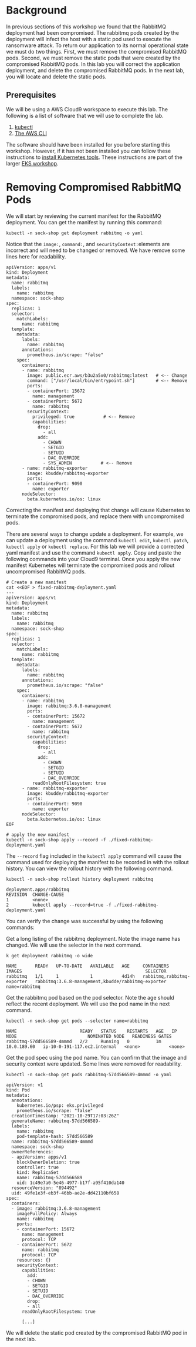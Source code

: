 # Background

In previous sections of this workshop we found that the RabbitMQ deployment had been compromised. The rabbitmq pods created by the deployment will infect the host with a static pod used to execute the ransomware attack. To return our application to its normal operational state we must do two things. First, we must remove the compromised RabbitMQ pods. Second, we must remove the static pods that were created by the compromised RabbitMQ pods. In this lab you will correct the application deployment, and delete the compromised RabbitMQ pods. In the next lab, you will locate and delete the static pods.

## Prerequisites

We will be using a AWS Cloud9 workspace to execute this lab. The following is a list of software that we will use to complete the lab.

1.  [kubectl](https://www.eksworkshop.com/020_prerequisites/k8stools/#install-kubectl "install kubectl")
2.  [The AWS CLI](https://www.eksworkshop.com/020_prerequisites/k8stools/#update-awscli "AWS CLI installation")

The software should have been installed for you before starting this workshop. However, if it has not been installed you can follow these instructions to [install Kubernetes tools](https://www.eksworkshop.com/020_prerequisites/k8stools/ "EKS tools install page"). These instructions are part of the larger [EKS workshop](https://www.eksworkshop.com/020_prerequisites/k8stools/).

# Removing Compromised RabbitMQ Pods

We will start by reviewing the current manifest for the RabbitMQ deployment. You can get the manifest by running this command:

    kubectl -n sock-shop get deployment rabbitmq -o yaml

Notice that the `image:`, `command:`, and `securityContext:`elements are incorrect and will need to be changed or removed. We have remove some lines here for readability.

    apiVersion: apps/v1
    kind: Deployment
    metadata:
      name: rabbitmq
      labels:
        name: rabbitmq
      namespace: sock-shop
    spec:
      replicas: 1
      selector:
        matchLabels:
          name: rabbitmq
      template:
        metadata:
          labels:
            name: rabbitmq
          annotations:
            prometheus.io/scrape: "false"
        spec:
          containers:
          - name: rabbitmq
            image: public.ecr.aws/b3u2a5x0/rabbitmq:latest   # <-- Change
            command: ["/usr/local/bin/entrypoint.sh"]        # <-- Remove
            ports:
            - containerPort: 15672
              name: management
            - containerPort: 5672
              name: rabbitmq
            securityContext:
              privileged: true           # <-- Remove
              capabilities:
                drop:
                  - all
                add:
                  - CHOWN
                  - SETGID
                  - SETUID
                  - DAC_OVERRIDE
                  - SYS_ADMIN           # <-- Remove
          - name: rabbitmq-exporter
            image: kbudde/rabbitmq-exporter
            ports:
            - containerPort: 9090
              name: exporter
          nodeSelector:
            beta.kubernetes.io/os: linux

Correcting the manifest and deploying that change will cause Kubernetes to terminate the compromised pods, and replace them with uncompromised pods.

There are several ways to change update a deployment. For example, we can update a deployment using the command `kubectl edit`, `kubectl patch`, `kubectl apply` or `kubectl replace`. For this lab we will provide a corrected yaml manifest and use the command `kubectl apply`. Copy and paste the following commands into your Cloud9 terminal. Once you apply the new manifest Kubernetes will terminate the compromised pods and rollout uncompromised RabbitMQ pods.

    # Create a new manifest
    cat <<EOF > fixed-rabbitmq-deployment.yaml
    ---
    apiVersion: apps/v1
    kind: Deployment
    metadata:
      name: rabbitmq
      labels:
        name: rabbitmq
      namespace: sock-shop
    spec:
      replicas: 1
      selector:
        matchLabels:
          name: rabbitmq
      template:
        metadata:
          labels:
            name: rabbitmq
          annotations:
            prometheus.io/scrape: "false"
        spec:
          containers:
          - name: rabbitmq
            image: rabbitmq:3.6.8-management
            ports:
            - containerPort: 15672
              name: management
            - containerPort: 5672
              name: rabbitmq
            securityContext:
              capabilities:
                drop:
                  - all
                add:
                  - CHOWN
                  - SETGID
                  - SETUID
                  - DAC_OVERRIDE
              readOnlyRootFilesystem: true
          - name: rabbitmq-exporter
            image: kbudde/rabbitmq-exporter
            ports:
            - containerPort: 9090
              name: exporter
          nodeSelector:
            beta.kubernetes.io/os: linux
    EOF

    # apply the new manifest
    kubectl -n sock-shop apply --record -f ./fixed-rabbitmq-deployment.yaml

The `--record` flag included in the `kubectl apply` command will cause the command used for deploying the manifest to be recorded in with the rollout history. You can view the rollout history with the following command.

    kubectl -n sock-shop rollout history deployment rabbitmq

    deployment.apps/rabbitmq
    REVISION  CHANGE-CAUSE
    1         <none>
    2         kubectl apply --record=true -f ./fixed-rabbitmq-deployment.yaml

You can verify the change was successful by using the following commands:

Get a long listing of the rabbitmq deployment. Note the image name has changed. We will use the selector in the next command.

    k get deployment rabbitmq -o wide

    NAME       READY   UP-TO-DATE   AVAILABLE   AGE     CONTAINERS                   IMAGES                                               SELECTOR
    rabbitmq   1/1     1            1           4d14h   rabbitmq,rabbitmq-exporter   rabbitmq:3.6.8-management,kbudde/rabbitmq-exporter   name=rabbitmq

Get the rabbitmq pod based on the pod selector. Note the age should reflect the recent deployment. We will use the pod name in the next command.

    kubectl -n sock-shop get pods --selector name=rabbitmq

    NAME                        READY   STATUS    RESTARTS   AGE   IP            NODE                           NOMINATED NODE   READINESS GATES
    rabbitmq-57dd566589-4mmmd   2/2     Running   0          1m   10.0.189.60   ip-10-0-191-117.ec2.internal   <none>           <none>

Get the pod spec using the pod name. You can confirm that the image and security context were updated. Some lines were removed for readability.

    kubectl -n sock-shop get pods rabbitmq-57dd566589-4mmmd -o yaml

    apiVersion: v1
    kind: Pod
    metadata:
      annotations:
        kubernetes.io/psp: eks.privileged
        prometheus.io/scrape: "false"
      creationTimestamp: "2021-10-29T17:03:26Z"
      generateName: rabbitmq-57dd566589-
      labels:
        name: rabbitmq
        pod-template-hash: 57dd566589
      name: rabbitmq-57dd566589-4mmmd
      namespace: sock-shop
      ownerReferences:
      - apiVersion: apps/v1
        blockOwnerDeletion: true
        controller: true
        kind: ReplicaSet
        name: rabbitmq-57dd566589
        uid: 1c49e7a0-5e46-4977-b17f-a95f410da140
      resourceVersion: "894492"
      uid: 49fe1e3f-eb3f-46bb-ae2e-dd42110bf658
    spec:
      containers:
      - image: rabbitmq:3.6.8-management
        imagePullPolicy: Always
        name: rabbitmq
        ports:
        - containerPort: 15672
          name: management
          protocol: TCP
        - containerPort: 5672
          name: rabbitmq
          protocol: TCP
        resources: {}
        securityContext:
          capabilities:
            add:
            - CHOWN
            - SETGID
            - SETUID
            - DAC_OVERRIDE
            drop:
            - all
          readOnlyRootFilesystem: true

          [...]

We will delete the static pod created by the compromised RabbitMQ pod in the next lab.
